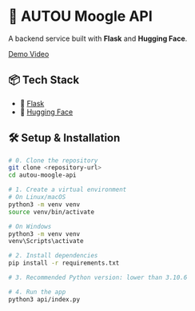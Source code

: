 # 🚀 AUTOU Moogle API

A backend service built with **Flask** and **Hugging Face**.

[Demo Video](https://www.youtube.com/watch?v=ZA20w9USzZc)

## 📦 Tech Stack

- 🐍 [Flask](https://flask.palletsprojects.com/)
- 🤗 [Hugging Face](https://huggingface.co/)

## 🛠️ Setup & Installation

```bash
# 0. Clone the repository
git clone <repository-url>
cd autou-moogle-api

# 1. Create a virtual environment
# On Linux/macOS
python3 -m venv venv
source venv/bin/activate

# On Windows
python3 -m venv venv
venv\Scripts\activate

# 2. Install dependencies
pip install -r requirements.txt

# 3. Recommended Python version: lower than 3.10.6

# 4. Run the app
python3 api/index.py

```
